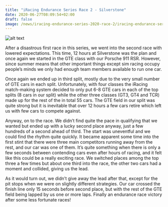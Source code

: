 ```yaml
---
title: "iRacing Endurance Series Race 2 - Silverstone"
date: 2020-06-27T08:09:54+02:00
draft: false
image: /news/iracing-endurance-series-2020-race-2/iracing-endurance-series-2020-race-2.png
---
```

![alt text](/news/iracing-endurance-series-2020-race-2/iracing-endurance-series-2020-race-2.png)

After a disastrous first race in this series, we went into the second race with lowered expectations. This time, 12 hours at Silverstone was the plan and once again we started in the GTE class with our Porsche 911 RSR. However, since summer means that other important things except sim racing occupy people’s minds we only had enough team members available to run one car.

Once again we ended up in third split, mostly due to the very small number of GTE cars in each split. Unfortunately, with four classes the iRacing match-making system decided to only put 6-8 GTE cars in each of the top splits (8 cars in our split) while the other three classes (GT3, GT4 and TCR) made up for the rest of the in total 55 cars. The GTE field in our split was quite strong but it is inevitable that over 12 hours a few cars retire which left us with few cars to compete against.

Anyway, on to the race. We didn’t find quite the pace in qualifying that we wanted but ended up with a lucky second place anyway, just a few hundreds of a second ahead of third. The start was uneventful and we could find the rhythm quite quickly. It became apparent some time into the first stint that there were three main competitors running away from the rest, and our car was one of them. It’s quite something when there is only a few seconds between contending cars even after hours of racing, and it felt like this could be a really exciting race. We switched places among the top three a few times but about one third into the race, the other two cars had a moment and collided, giving us the lead.

As it would turn out, we didn’t give away the lead after that, except for the pit stops when we were on slightly different strategies. Our car crossed the finish line only 15 seconds before second place, but with the rest of the GTE field being lapped by us one or more laps. Finally an endurance race victory after some less fortunate races!